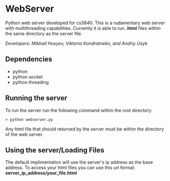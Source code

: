 # WebServer

Python web server developed for cs3840.  This is a rudamentary web server with multithreading capabilities.  Currently it is able to run **.html** files within the same directory as the server file.

*Developers: Mikhail Husyev, Viktoria Kondratneko, and Andriy Usyk*

## Dependencies
- python
- python socket
- python threading

## Running the server

To run the server run the following command within the root directory:

```shell
> python webserver.py
```
Any html file that should returned by the server must be within the directory of the web server.

## Using the server/Loading Files

The default implimentation will use the server's ip address as the base address. To access your html files you can use this url format: **server_ip_address/your_file.html**




